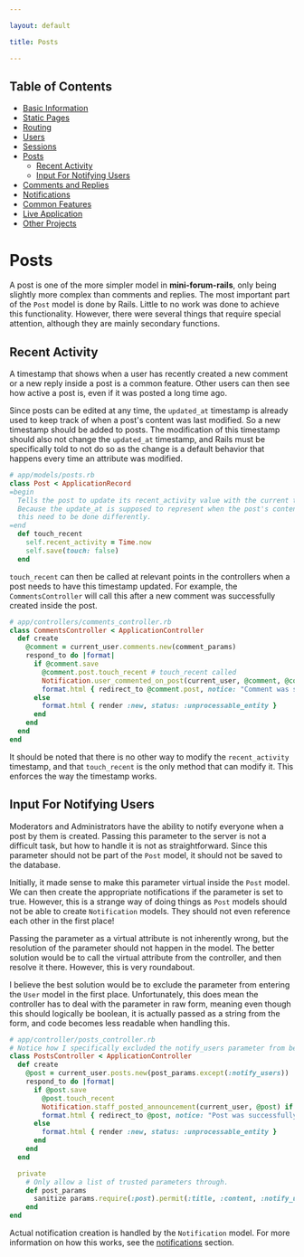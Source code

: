 ```yaml
---

layout: default

title: Posts

---
```


## Table of Contents
- [Basic Information](./)
- [Static Pages](./static-pages)
- [Routing](./routing)
- [Users](./users)
- [Sessions](./sessions)
- [Posts](./posts)
  - [Recent Activity](#recent-activity)
  - [Input For Notifying Users](#input-for-notifying-users)
- [Comments and Replies](./comments-replies)
- [Notifications](./notifications)
- [Common Features](./common-features)
- [Live Application](./live)
- [Other Projects](https://schwarzer-vulpecula.github.io)

# Posts

A post is one of the more simpler model in **mini-forum-rails**, only being slightly more complex than comments and replies. The most important part of the `Post` model is done by Rails. Little to no work was done to achieve this functionality. However, there were several things that require special attention, although they are mainly secondary functions.

## Recent Activity

A timestamp that shows when a user has recently created a new comment or a new reply inside a post is a common feature. Other users can then see how active a post is, even if it was posted a long time ago.

Since posts can be edited at any time, the `updated_at` timestamp is already used to keep track of when a post's content was last modified. So a new timestamp should be added to posts. The modification of this timestamp should also not change the `updated_at` timestamp, and Rails must be specifically told to not do so as the change is a default behavior that happens every time an attribute was modified.

```ruby
# app/models/posts.rb
class Post < ApplicationRecord
=begin
  Tells the post to update its recent_activity value with the current time.
  Because the update_at is supposed to represent when the post's content is actually updated,
  this need to be done differently.
=end
  def touch_recent
    self.recent_activity = Time.now
    self.save(touch: false)
  end
```

`touch_recent` can then be called at relevant points in the controllers when a post needs to have this timestamp updated. For example, the `CommentsController` will call this after a new comment was successfully created inside the post.

```ruby
# app/controllers/comments_controller.rb
class CommentsController < ApplicationController
  def create
    @comment = current_user.comments.new(comment_params)
    respond_to do |format|
      if @comment.save
        @comment.post.touch_recent # touch_recent called
        Notification.user_commented_on_post(current_user, @comment, @comment.post)
        format.html { redirect_to @comment.post, notice: "Comment was successfully created." }
      else
        format.html { render :new, status: :unprocessable_entity }
      end
    end
  end
end
```

It should be noted that there is no other way to modify the `recent_activity` timestamp, and that `touch_recent` is the only method that can modify it. This enforces the way the timestamp works.

## Input For Notifying Users

Moderators and Administrators have the ability to notify everyone when a post by them is created. Passing this parameter to the server is not a difficult task, but how to handle it is not as straightforward. Since this parameter should not be part of the `Post` model, it should not be saved to the database.

Initially, it made sense to make this parameter virtual inside the `Post` model. We can then create the appropriate notifications if the parameter is set to true. However, this is a strange way of doing things as `Post` models should not be able to create `Notification` models. They should not even reference each other in the first place!

Passing the parameter as a virtual attribute is not inherently wrong, but the resolution of the parameter should not happen in the model. The better solution would be to call the virtual attribute from the controller, and then resolve it there. However, this is very roundabout.

I believe the best solution would be to exclude the parameter from entering the `User` model in the first place. Unfortunately, this does mean the controller has to deal with the parameter in raw form, meaning even though this should logically be boolean, it is actually passed as a string from the form, and code becomes less readable when handling this.

```ruby
# app/controller/posts_controller.rb
# Notice how I specifically excluded the notify_users parameter from being passed
class PostsController < ApplicationController
  def create
    @post = current_user.posts.new(post_params.except(:notify_users))
    respond_to do |format|
      if @post.save
        @post.touch_recent
        Notification.staff_posted_announcement(current_user, @post) if current_user.staff? && params[:post][:notify_users] == '1'
        format.html { redirect_to @post, notice: "Post was successfully created." }
      else
        format.html { render :new, status: :unprocessable_entity }
      end
    end
  end

  private
    # Only allow a list of trusted parameters through.
    def post_params
      sanitize params.require(:post).permit(:title, :content, :notify_users)
    end
end
```

Actual notification creation is handled by the `Notification` model. For more information on how this works, see the [notifications](./notifications) section.
